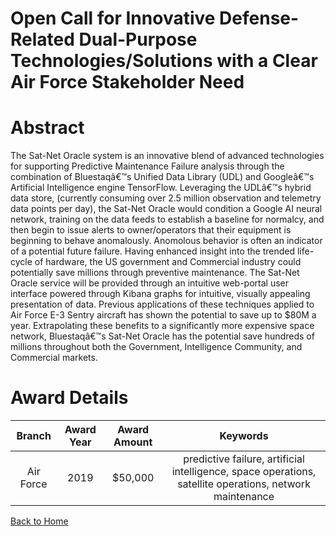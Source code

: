 
Open Call for Innovative Defense-Related Dual-Purpose Technologies/Solutions with a Clear Air Force Stakeholder Need
====================================================================================================================

# Abstract


The Sat-Net Oracle system is an innovative blend of advanced technologies for supporting Predictive Maintenance Failure analysis through the combination of Bluestaqâ€™s Unified Data Library (UDL) and Googleâ€™s Artificial Intelligence engine TensorFlow. Leveraging the UDLâ€™s hybrid data store, (currently consuming over 2.5 million observation and telemetry data points per day), the Sat-Net Oracle would condition a Google AI neural network, training on the data feeds to establish a baseline for normalcy, and then begin to issue alerts to owner/operators that their equipment is beginning to behave anomalously. Anomolous behavior is often an indicator of a potential future failure. Having enhanced insight into the trended life-cycle of hardware, the US government and Commercial industry could potentially save millions through preventive maintenance. The Sat-Net Oracle service will be provided through an intuitive web-portal user interface powered through Kibana graphs for intuitive, visually appealing presentation of data. Previous applications of these techniques applied to Air Force E-3 Sentry aircraft has shown the potential to save up to $80M a year. Extrapolating these benefits to a significantly more expensive space network, Bluestaqâ€™s Sat-Net Oracle has the potential save hundreds of millions throughout both the Government, Intelligence Community, and Commercial markets.  

# Award Details

|Branch|Award Year|Award Amount|Keywords|
| :---: | :---: | :---: | :---: |
|Air Force|2019|$50,000|predictive failure, artificial intelligence, space operations, satellite operations, network maintenance|
  
  


[Back to Home](https://github.com/chrischow/dod_sbir_awards/DJ/#1488)